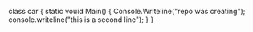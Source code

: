class car {
static vouid Main()
{
Console.Writeline("repo was creating");
console.writeline("this is a second line");
}
}
